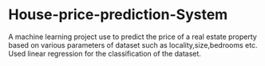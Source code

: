 # House-price-prediction-System
A machine learning project use to predict the price of a real estate property based on various parameters of dataset such as locality,size,bedrooms etc.
Used linear regression for the classification of the dataset.
